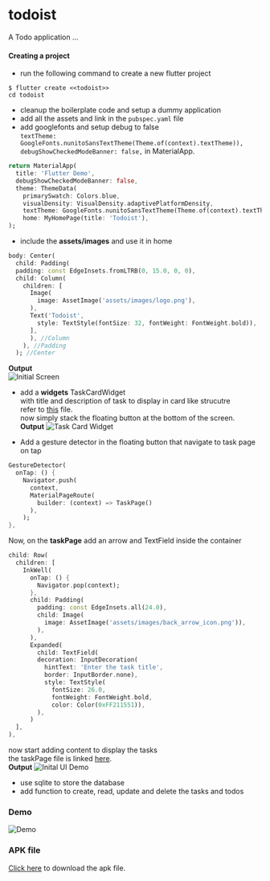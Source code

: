 # todoist

A Todo application ...

#### Creating a project

- run the following command to create a new flutter project

```shell
$ flutter create <<todoist>>
cd todoist
```

- cleanup the boilerplate code and setup a dummy application
- add all the assets and link in the `pubspec.yaml` file
- add googlefonts and setup debug to false  
  `textTheme: GoogleFonts.nunitoSansTextTheme(Theme.of(context).textTheme)),` <br />
  `debugShowCheckedModeBanner: false,` in MaterialApp.

```dart
return MaterialApp(
  title: 'Flutter Demo',
  debugShowCheckedModeBanner: false,
  theme: ThemeData(
    primarySwatch: Colors.blue,
    visualDensity: VisualDensity.adaptivePlatformDensity,
    textTheme: GoogleFonts.nunitoSansTextTheme(Theme.of(context).textTheme)),
    home: MyHomePage(title: 'Todoist'),
);
```

- include the **assets/images** and use it in home

```dart
body: Center(
  child: Padding(
  padding: const EdgeInsets.fromLTRB(0, 15.0, 0, 0),
  child: Column(
    children: [
      Image(
        image: AssetImage('assets/images/logo.png'),
      ),
      Text('Todoist',
        style: TextStyle(fontSize: 32, fontWeight: FontWeight.bold)),
      ],
      ), //Column
    ), //Padding
  ); //Center
```

**Output**  
![Initial Screen](./screenshots/initialScreen.png)

- add a **widgets** TaskCardWidget  
  with title and description of task to display in card like strucutre  
  refer to [this](./lib/widgets.dart) file.  
  now simply stack the floating button at the bottom of the screen.  
  **Output**
  ![Task Card Widget](./screenshots/taskCardWidget.png)

- Add a gesture detector in the floating button that navigate to task page on tap

```dart
GestureDetector(
  onTap: () {
    Navigator.push(
      context,
      MaterialPageRoute(
        builder: (context) => TaskPage()
      ),
    );
},
```

Now, on the **taskPage** add an arrow and TextField inside the container

```dart
child: Row(
  children: [
    InkWell(
      onTap: () {
        Navigator.pop(context);
      },
      child: Padding(
        padding: const EdgeInsets.all(24.0),
        child: Image(
          image: AssetImage('assets/images/back_arrow_icon.png')),
        ),
      ),
      Expanded(
        child: TextField(
        decoration: InputDecoration(
          hintText: 'Enter the task title',
          border: InputBorder.none),
          style: TextStyle(
            fontSize: 26.0,
            fontWeight: FontWeight.bold,
            color: Color(0xFF211551)),
        ),
      )
  ],
),
```
now start adding content to display the tasks  
the taskPage file is linked [here](./lib/pages/taskPage.dart).  
**Output**
![Inital UI Demo](./screenshots/initialDemo.gif)

- use sqlite to store the database 
- add function to create, read, update and delete the tasks and todos

### Demo 
![Demo](./screenshots/finalDemo.gif)

### APK file
[Click here](./todoist.apk) to download the apk file.

